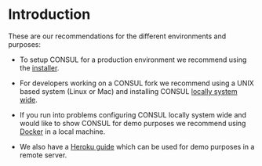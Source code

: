 # Introduction

These are our recommendations for the different environments and purposes:

- To setup CONSUL for a production environment we recommend using the [installer](https://github.com/consul/installer).

- For developers working on a CONSUL fork we recommend using a UNIX based system (Linux or Mac) and installing CONSUL [locally system wide](local_installation.md).

- If you run into problems configuring CONSUL locally system wide and would like to show CONSUL for demo purposes we recommend using [Docker](docker.md) in a local machine.

- We also have a [Heroku guide](deploying-on-heroku.md) which can be used for demo purposes in a remote server.
